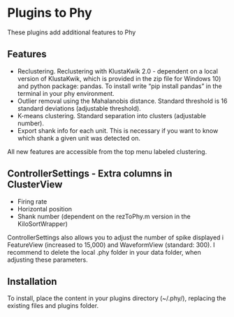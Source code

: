 # Plugins to Phy 
These plugins add additional features to Phy

## Features
* Reclustering. Reclustering with KlustaKwik 2.0 - dependent on a local version of KlustaKwik, which is provided in the zip file for Windows 10) and python package: pandas. To install write “pip install pandas” in the terminal in your phy environment.
* Outlier removal using the Mahalanobis distance. Standard threshold is 16 standard deviations (adjustable threshold).
* K-means clustering. Standard separation into clusters (adjustable number).
* Export shank info for each unit. This is necessary if you want to know which shank a given unit was detected on.

All new features are accessible from the top menu labeled clustering.

## ControllerSettings - Extra columns in ClusterView
* Firing rate
* Horizontal position
* Shank number (dependent on the rezToPhy.m version in the KiloSortWrapper)

ControllerSettings also allows you to adjust the number of spike displayed i FeatureView (increased to 15,000) and WaveformView (standard: 300). I recommend to delete the local .phy folder in your data folder, when adjusting these parameters.

## Installation 
To install, place the content in your plugins directory (~/.phy/), replacing the existing files and plugins folder.
